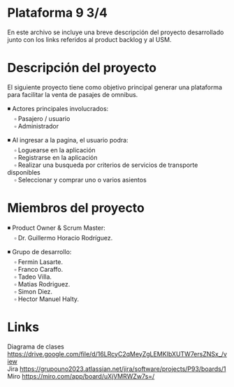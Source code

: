 # Plataforma 9 3/4 <br>
En este archivo se incluye una breve descripción del proyecto desarrollado junto con los links referidos al product backlog y al USM. 

# Descripción del proyecto <br>
El siguiente proyecto tiene como objetivo principal generar una plataforma para facilitar la venta de pasajes de omnibus. 

◾ Actores principales involucrados: <br>
&nbsp; &nbsp; ▫ Pasajero / usuario <br>
&nbsp; &nbsp; ▫ Administrador <br>

◾  Al ingresar a la pagina, el usuario podra: <br>
&nbsp; &nbsp; ▫ Loguearse en la aplicación <br>
&nbsp; &nbsp; ▫ Registrarse en la aplicación <br> 
&nbsp; &nbsp; ▫ Realizar una busqueda por criterios de servicios de transporte disponibles <br>
&nbsp; &nbsp; ▫ Seleccionar y comprar uno o varios asientos <br>

# Miembros del proyecto <br> 
◾ Product Owner & Scrum Master: <br>
&nbsp; &nbsp; ▫ Dr. Guillermo Horacio Rodríguez. <br>
                              
◾ Grupo de desarrollo: <br>
&nbsp; &nbsp; ▫ Fermin Lasarte. <br>
&nbsp; &nbsp; ▫ Franco Caraffo. <br>
&nbsp; &nbsp; ▫ Tadeo Villa. <br>
&nbsp; &nbsp; ▫ Matias Rodriguez. <br>
&nbsp; &nbsp; ▫ Simon Diez. <br> 
&nbsp; &nbsp; ▫ Hector Manuel Halty. <br>
  
# Links <br>
Diagrama de clases https://drive.google.com/file/d/16LRcyC2qMeyZgLEMKIbXUTW7ersZNSx_/view <br>
Jira https://grupouno2023.atlassian.net/jira/software/projects/P93/boards/1 <br>
Miro https://miro.com/app/board/uXjVMRWZw7s=/ <br>

